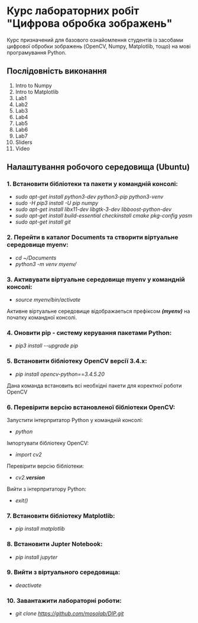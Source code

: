 # Курс лабораторних робіт "Цифрова обробка зображень"

Курс призначений для базового ознайомлення студентів із засобами цифрової обробки зображень (OpenCV, Numpy, Matplotlib, тощо) на мові програмування Python.

## Послідовність виконання

1. Intro to Numpy
2. Intro to Matplotlib
3. Lab1
4. Lab2
5. Lab3
6. Lab4
7. Lab5
8. Lab6
9. Lab7
10. Sliders
11. Video

## Налаштування робочого середовища (Ubuntu)

### 1. Встановити бібліотеки та пакети у командній консолі:

- *sudo apt-get install python3-dev python3-pip python3-venv*
- *sudo -H pip3 install -U pip numpy*
- *sudo apt-get install libx11-dev libgtk-3-dev libboost-python-dev*
- *sudo apt-get install build-essential checkinstall cmake pkg-config yasm*
- *sudo apt-get install git*

### 2. Перейти в каталог Documents та створити віртуальне середовище myenv:

- *cd ~/Documents*
- *python3 -m venv myenv/*

### 3. Активувати віртуальне середовище myenv у командній консолі:

- *source myenv/bin/activate*

Активне віртуальне середовище відображаеться префіксом ***(myenv)*** на початку командної консолі.

### 4. Оновити pip - систему керування пакетами Python:

- *pip3 install --upgrade pip*

### 5. Встановити бібліотеку OpenCV версії 3.4.x:

- *pip install opencv-python==3.4.5.20*

Дана команда встановить всі необхідні пакети для коректної роботи OpenCV

### 6. Перевірити версію встановленої бібліотеки OpenCV:

Запустити інтерпритатор Python у командній консолі:
- *python*

Імпортувати бібліотеку OpenCV:
- *import cv2*

Перевірити версію бібліотеки:
- *cv2.__version__*

Вийти з інтерпритатору Python:
- *exit()*

### 7. Встановити бібліотеку Matplotlib:

- *pip install matplotlib*

### 8. Встановити Jupter Notebook:

- *pip install jupyter*

### 9. Вийти з віртуального середовища:

- *deactivate*

### 10. Завантажити лабораторні роботи:

- *git clone https://github.com/mosolab/DIP.git*